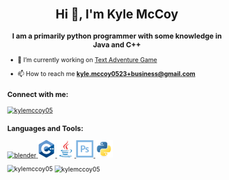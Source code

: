 <h1 align="center">Hi 👋, I'm Kyle McCoy</h1>
<h3 align="center">I am a primarily python programmer with some knowledge in Java and C++</h3>

- 🔭 I’m currently working on [Text Adventure Game](https://github.com/kyleMcCoy05/TextAdventure-Game.git)

- 📫 How to reach me **kyle.mccoy0523+business@gmail.com**

<h3 align="left">Connect with me:</h3>
<p align="left">
<a href="https://instagram.com/kylemccoy05" target="blank"><img align="center" src="https://raw.githubusercontent.com/rahuldkjain/github-profile-readme-generator/master/src/images/icons/Social/instagram.svg" alt="kylemccoy05" height="30" width="40" /></a>
</p>

<h3 align="left">Languages and Tools:</h3>
<p align="left"> <a href="https://www.blender.org/" target="_blank" rel="noreferrer"> <img src="https://download.blender.org/branding/community/blender_community_badge_white.svg" alt="blender" width="40" height="40"/> </a> <a href="https://www.w3schools.com/cpp/" target="_blank" rel="noreferrer"> <img src="https://raw.githubusercontent.com/devicons/devicon/master/icons/cplusplus/cplusplus-original.svg" alt="cplusplus" width="40" height="40"/> </a> <a href="https://www.java.com" target="_blank" rel="noreferrer"> <img src="https://raw.githubusercontent.com/devicons/devicon/master/icons/java/java-original.svg" alt="java" width="40" height="40"/> </a> <a href="https://www.photoshop.com/en" target="_blank" rel="noreferrer"> <img src="https://raw.githubusercontent.com/devicons/devicon/master/icons/photoshop/photoshop-line.svg" alt="photoshop" width="40" height="40"/> </a> <a href="https://www.python.org" target="_blank" rel="noreferrer"> <img src="https://raw.githubusercontent.com/devicons/devicon/master/icons/python/python-original.svg" alt="python" width="40" height="40"/> </a> </p>

<p><img align="left" src="https://github-readme-stats.vercel.app/api/top-langs?username=kylemccoy05&show_icons=true&locale=en&layout=compact" alt="kylemccoy05" /></p>

<p>&nbsp;<img align="center" src="https://github-readme-stats.vercel.app/api?username=kylemccoy05&show_icons=true&locale=en" alt="kylemccoy05" /></p>
